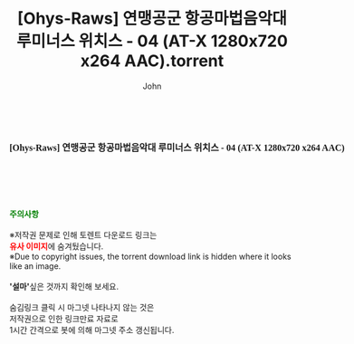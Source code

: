 ﻿---
layout: post
title:  "[Ohys-Raws] 연맹공군 항공마법음악대 루미너스 위치스 - 04 (AT-X 1280x720 x264 AAC).torrent"
author: John
categories: [ 애니메이션 ]
tags: [  ]
image:  
description: "[Ohys-Raws] 연맹공군 항공마법음악대 루미너스 위치스 - 04 (AT-X 1280x720 x264 AAC) torrent 정보 공유"
toc: true
toc_sticky: true
---

<br>
<div class="view-img">
<a class="view_image" href="http://torrentmobile60.com/bbs/view_image.php?fn=%2Fdata%2Ffile%2Fani%2F1999782722_BauomJOM_ef1fbc52ae5a868034946557da7a0ae3959f3010.jpg" target="_blank"><img alt="" class="img-tag" content="http://torrentmobile60.com/data/file/ani/1999782722_BauomJOM_ef1fbc52ae5a868034946557da7a0ae3959f3010.jpg" itemprop="image" src="http://torrentmobile60.com/data/file/ani/1999782722_BauomJOM_ef1fbc52ae5a868034946557da7a0ae3959f3010.jpg"/></a></div><div class="view-content" itemprop="description">
<p><span style="font-family:nanumsquareround;font-size:16px;font-weight:700;white-space:nowrap;background-color:rgb(255,255,255);">[Ohys-Raws] 연맹공군 항공마법음악대 루미너스 위치스 - 04 (AT-X 1280x720 x264 AAC)</span> </p> </div>
    
<br><br><br>
<p data-ke-size="size16"><b><span style="color: green;">주의사항</span></b><br /><br />※저작권 문제로 인해 토렌트 다운로드 링크는<br /><b><span style="color: red;">유사 이미지</span></b>에 숨겨뒀습니다.<br />※Due to copyright issues, the torrent download link is hidden where it looks like an image.<br /><br /><b>'설마'</b>싶은 것까지 확인해 보세요.<br /><br />숨김링크 클릭 시 마그넷 나타나지 않는 것은<br />저작권으로 인한 링크만료 자료로<br />1시간 간격으로 봇에 의해 마그넷 주소 갱신됩니다.</p>
